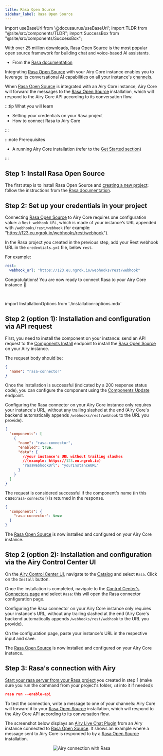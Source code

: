```yaml
---
title: Rasa Open Source
sidebar_label: Rasa Open Source
---
```


import useBaseUrl from '@docusaurus/useBaseUrl';
import TLDR from "@site/src/components/TLDR";
import SuccessBox from "@site/src/components/SuccessBox";

<TLDR>

With over 25 million downloads, Rasa Open Source is the most popular open source framework for building chat and voice-based AI assistants.

- From the [Rasa documentation](https://rasa.com/docs/rasa/)

</TLDR>

Integrating [Rasa Open Source](https://rasa.com/docs/rasa/) with your Airy Core instance enables you to leverage its conversational AI capabilities on all your instance's [channels](getting-started/glossary.md#channel).

When [Rasa Open Source](https://rasa.com/docs/rasa/) is integrated with an Airy Core instance, Airy Core will forward the messages to the [Rasa Open Source](https://rasa.com/docs/rasa/) installation, which will respond to the Airy Core API according to its conversation flow.

:::tip What you will learn

- Setting your credentials on your Rasa project
- How to connect Rasa to Airy Core

:::

:::note Prerequisites

- A running Airy Core installation (refer to the [Get
  Started section](getting-started/installation/introduction.md))

:::

## Step 1: Install Rasa Open Source

The first step is to install Rasa Open Source and [creating a new project](https://rasa.com/docs/rasa/command-line-interface#rasa-init): follow the instructions from the [Rasa documentation](https://rasa.com/docs/rasa/installation/installing-rasa-open-source).

## Step 2: Set up your credentials in your project

Connecting [Rasa Open Source](https://rasa.com/docs/rasa/) to Airy Core requires one configuration value: a `Rest webhook URL`, which is made of your instance's URL appended with `/webhooks/rest/webhook` (for example: "https://123.eu.ngrok.io/webhooks/rest/webhook").

In the Rasa project you created in the previous step, add your Rest webhook URL in the `credentials.yml` file, below `rest`.

For example:

```yml
rest:
  webhook_url: "https://123.eu.ngrok.io/webhooks/rest/webhook"
```

<SuccessBox>

Congratulations! You are now ready to connect Rasa to your Airy Core instance 🎉

</SuccessBox>
<br />

import InstallationOptions from './installation-options.mdx'

<InstallationOptions />

## Step 2 (option 1): Installation and configuration via API request

First, you need to install the component on your instance: send an API request to the [Components Install](/api/endpoints/components#install) endpoint to install the [Rasa Open Source](https://rasa.com/docs/rasa/) on your Airy instance.

The request body should be:

```json
{
  "name": "rasa-connector"
}
```

Once the installation is successful (indicated by a 200 response status code), you can configure the component using the [Components Update](/api/endpoints/components#update) endpoint.

Configuring the Rasa connector on your Airy Core instance only requires your instance's URL, without any trailing slashed at the end (Airy Core's backend automatically appends `/webhooks/rest/webhook` to the URL you provide).

```json
{
  "components": [
    {
      "name": "rasa-connector",
      "enabled": true,
      "data": {
        //your instance's URL without trailing slashes
        //(example: https://123.eu.ngrok.io)
        "rasaWebhookUrl": "yourInstanceURL"
      }
    }
  ]
}
```

The request is considered successful if the component's name (in this case:`rasa-connector`) is returned in the response.

```json
{
  "components": {
    "rasa-connector": true
  }
}
```

The [Rasa Open Source](https://rasa.com/docs/rasa/) is now installed and configured on your Airy Core instance.

## Step 2 (option 2): Installation and configuration via the Airy Control Center UI

On the [Airy Control Center UI](/ui/control-center/introduction), navigate to the [Catalog](/ui/control-center/catalog) and select `Rasa`. Click on the `Install` button.

Once the installation is completed, navigate to the [Control Center's Connectors page](/ui/control-center/connectors) and select `Rasa`: this will open the Rasa connector configuration page.

Configuring the Rasa connector on your Airy Core instance only requires your instance's URL, without any trailing slashed at the end (Airy Core's backend automatically appends `/webhooks/rest/webhook` to the URL you provide).

On the configuration page, paste your instance's URL in the respective input and save.

The [Rasa Open Source](https://rasa.com/docs/rasa/) is now installed and configured on your Airy Core instance.

## Step 3: Rasa's connection with Airy

[Start your rasa server from your Rasa project](https://rasa.com/docs/rasa/command-line-interface#rasa-run) you created in step 1 (make sure you run the command from your project's folder, `cd` into it if needed):

```json
rasa run --enable-api
```

To test the connection, write a message to one of your channels: Airy Core will
forward it to your [Rasa Open Source](https://rasa.com/docs/rasa/) installation, which will respond to the Airy Core API according to its conversation flow.

The screenshot below displays an [Airy Live Chat Plugin](/sources/chatplugin/overview) from an Airy instance connected to [Rasa Open Source](https://rasa.com/docs/rasa/). It shows an example where a message sent to Airy Core is responded to by a [Rasa Open Source](https://rasa.com/docs/rasa/) installation.

<center><img alt="Airy connection with Rasa " src={useBaseUrl('img/conversational-ai/rasa/messagingExample.png')} /></center>
